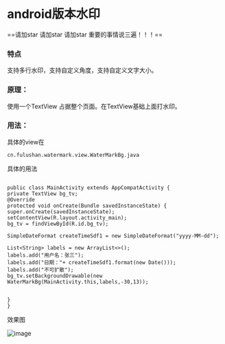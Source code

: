 #  android版本水印
==请加star 请加star 请加star 重要的事情说三遍！！！==
### 特点
支持多行水印，支持自定义角度，支持自定义文字大小。

### 原理： 
使用一个TextView 占据整个页面。在TextView基础上面打水印。

### 用法：
具体的view在

```
cn.fulushan.watermark.view.WaterMarkBg.java 
```

具体的用法

```

public class MainActivity extends AppCompatActivity {
private TextView bg_tv;
@Override
protected void onCreate(Bundle savedInstanceState) {
super.onCreate(savedInstanceState);
setContentView(R.layout.activity_main);
bg_tv = findViewById(R.id.bg_tv);

SimpleDateFormat createTimeSdf1 = new SimpleDateFormat("yyyy-MM-dd");

List<String> labels = new ArrayList<>();
labels.add("用户名：张三");
labels.add("日期："+ createTimeSdf1.format(new Date()));
labels.add("不可扩散");
bg_tv.setBackgroundDrawable(new WaterMarkBg(MainActivity.this,labels,-30,13));


}
}
```
效果图

![image](https://github.com/fulushan/watermark-android/blob/master/intro.jpeg)


